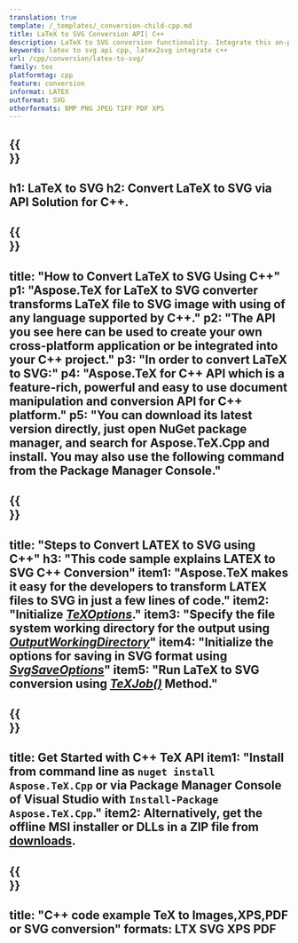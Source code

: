 ```yaml
---
translation: true
template: /_templates/_conversion-child-cpp.md
title: LaTeX to SVG Conversion API| C++ 
description: LaTeX to SVG conversion functionality. Integrate this on-premise C++ library into your project or use cross-platform applications to convert LaTeX to SVG.
keywords: latex to svg api cpp, latex2svg integrate c++
url: /cpp/conversion/latex-to-svg/
family: tex
platformtag: cpp
feature: conversion
informat: LATEX
outformat: SVG
otherformats: BMP PNG JPEG TIFF PDF XPS
---
```


{{<section banner>}}
---
h1: LaTeX to SVG
h2: Convert LaTeX to SVG via API Solution for C++.
---

{{<section overview>}}
---
title: "How to Convert LaTeX to SVG Using C++"
p1: "Aspose.TeX for LaTeX to SVG converter transforms LaTeX file to SVG image with using of any language supported by C++."
p2: "The API you see here can be used to create your own cross-platform application or be integrated into your C++ project."
p3: "In order to convert LaTeX to SVG:"
p4: "Aspose.TeX for C++ API which is a feature-rich, powerful and easy to use document manipulation and conversion API for C++ platform."
p5: "You can download its latest version directly, just open NuGet package manager, and search for Aspose.TeX.Cpp and install. You may also use the following command from the Package Manager Console."
---

{{<section feature1>}}
---
title: "Steps to Convert LATEX to SVG using C++"
h3: "This code sample explains LATEX to SVG C++ Conversion"
item1: "Aspose.TeX makes it easy for the developers to transform LATEX files to SVG in just a few lines of code."
item2: "Initialize [*TeXOptions*](https://reference.aspose.com/tex/cpp/class/aspose.te_x.te_x_options)."
item3: "Specify the file system working directory for the output using [*OutputWorkingDirectory*](https://reference.aspose.com/tex/cpp/class/aspose.te_x.te_x_options#aa4f4ea6dab7db5ba1b40800495f16f63)"
item4: "Initialize the options for saving in SVG format using [*SvgSaveOptions*](https://reference.aspose.com/tex/cpp/class/aspose.te_x.presentation.image.svg_save_options)"
item5: "Run LaTeX to SVG conversion using [*TeXJob()*](https://reference.aspose.com/tex/cpp/class/aspose.te_x.te_x_job) Method."
---

{{<section feature2>}}
---
title: Get Started with C++ TeX API
item1: "Install from command line as ```nuget install Aspose.TeX.Cpp``` or via Package Manager Console of Visual Studio with ```Install-Package Aspose.TeX.Cpp```."
item2: Alternatively, get the offline MSI installer or DLLs in a ZIP file from [downloads](https://releases.aspose.com/tex/cpp).
---

{{<section widget>}}
---
title: "C++ code example TeX to Images,XPS,PDF or SVG conversion"
formats: LTX SVG XPS PDF
---